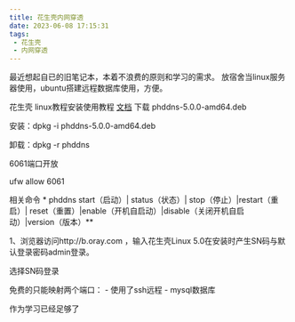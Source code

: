 ```yaml
---
title: 花生壳内网穿透
date: 2023-06-08 17:15:31
tags:
 - 花生壳
 - 内网穿透
---
```



最近想起自已的旧笔记本，本着不浪费的原则和学习的需求。
放宿舍当linux服务器使用，ubuntu搭建远程数据库使用，方便。

花生壳 linux教程安装使用教程
[文档](https://service.oray.com/question/11630.html)
下载 phddns-5.0.0-amd64.deb

安装：dpkg -i phddns-5.0.0-amd64.deb

卸载：dpkg -r phddns

6061端口开放

ufw allow 6061



相关命令
    * phddns start（启动）| status（状态）| stop（停止）|restart（重启）| reset（重置）|enable（开机自启动）|disable（关闭开机自启动）|version（版本）**


1、浏览器访问http://b.oray.com ，输入花生壳Linux 5.0在安装时产生SN码与默认登录密码admin登录。

选择SN码登录


免费的只能映射两个端口：
    - 使用了ssh远程
    - mysql数据库

作为学习已经足够了

